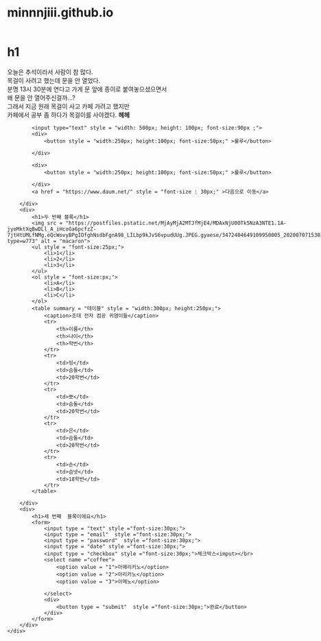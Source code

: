 # minnnjiii.github.io
<html>
<head>
    <title>민의 웹사이트</title>
</head>
<body>
    <div style = "display: flex;">
        <div>
            <h1>  h1  </h1>
            <p> 오늘은 추석이라서 사람이 참 많다. <br/>
                목걸이 사려고 했는데 문을 안 열었다. <br/>
                분명 13시 30분에 연다고 가게 문 앞에 종이로 붙여놓으셨으면서 <br/> 왜 문을 
                안 열어주신걸까...? <br/> 그래서 지금 원래 목걸이 사고 카페 가려고 했지만 <br/> 카페에서 공부 좀 
                하다가 목걸이를 사야겠다. <strong>헤헤 </strong> </p>
        
            <input type="text" style = "width: 500px; height: 100px; font-size:90px ;">
            <div>
                <button style = "width:250px; height:100px; font-size:50px;" >룰루</button> 
                
            </div>
        
            <div>
                <button style = "width:250px; height:100px; font-size:50px;" >룰루</button> 
            
            </div>
            <a href = "https://www.daum.net/" style = "font-size : 30px;" >다음으로 이동</a>
        
        </div>
        <div>
            <h1>두 번째 블록</h1>
            <img src = "https://postfiles.pstatic.net/MjAyMjA2MTJfMjE4/MDAxNjU0OTk5NzA3NTE1.1A-jyoMktXqBwDLl_A_iHcoGa6pcfzZ-7jtHtUMLfNMg.eQcWovyBPgIOfghNsdbFgnA98_LILbp9kJvS6vpudUUg.JPEG.gyaese/3472404649109950005_20200707153039607.jpg?type=w773" alt = "macaron"> 
            <ul style = "font-size:25px;">
                <li>1</li>
                <li>2</li>
                <li>3</li>
            </ul>
            <ol style = "font-size:px;">
                <li>A</li>
                <li>B</li>
                <li>C</li>
            </ol>
            <table summary = "테이블" style = "width:300px; height:250px;"> 
                <caption>조대 전자 컴공 귀염이들</caption>
                <tr>
                    <th>이름</th>
                    <th>나이</th>
                    <th>학번</th>
                </tr>
                <tr>
                    <td>밍</td>
                    <td>슴둘</td>
                    <td>20학번</td>
                </tr>
                <tr>
                    <td>뽀</td>
                    <td>슴둘</td>
                    <td>20학번</td>
                </tr>
                <tr>
                    <td>은</td>
                    <td>슴둘</td>
                    <td>20학번</td>
                </tr>
                <tr>
                    <td>손</td>
                    <td>슴넷</td>
                    <td>18학번</td>
                </tr>
            </table>
                
        </div>
        <div>
            <h1>세 번째  블록이에요</h1>
            <form>
                <input type = "text" style ="font-size:30px;">
                <input type = "email"  style ="font-size:30px;">
                <input type = "password"  style ="font-size:30px;">
                <input type = "date" style ="font-size:30px;">
                <input type = "checkbox" style ="font-size:30px;">체크박스<imput></br>
                <select name ="coffee">
                    <option value = "1">아메리카노</option>
                    <option value = "2">아리카노</option>
                    <option value = "3">아메노</option>
                    
                </select>
                <div>
                    <button type = "submit"  style ="font-size:30px;">완료</button>
                </div>
            </form>
        </div>
    </div>

    
    
    
       
 
</body> 
</html>

<!--

-->
